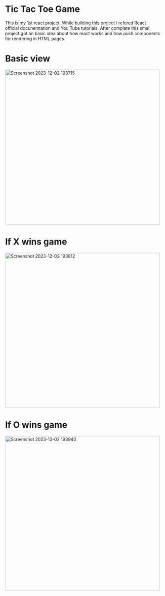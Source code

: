 # Tic Tac Toe Game 

This is my 1st react project. While building this project I refered React official docunemtation and You Tube tutorials. After complete this small project got an basic idea about how react works and how push components for rendering in HTML pages.


# Basic view
<img width="500" alt="Screenshot 2023-12-02 193715" src="https://github.com/navindunimsara2001/React-tic-tac-toe-game/assets/141642402/b84fbf82-5451-4047-83f9-6845748a1e2a">

# If X wins game 
<img width="500" alt="Screenshot 2023-12-02 193812" src="https://github.com/navindunimsara2001/React-tic-tac-toe-game/assets/141642402/4309985a-a270-498b-9ab1-0faef71537da">

# If O wins game
<img width="500" alt="Screenshot 2023-12-02 193940" src="https://github.com/navindunimsara2001/React-tic-tac-toe-game/assets/141642402/073352e5-ee27-4b7f-839d-b6af853722b1">

